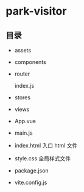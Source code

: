# park-visitor

## 目录

- assets

- components

- router

  index.js  

- stores

- views

- App.vue

- main.js 

- index.html  入口 html 文件

- style.css   全局样式文件

- package.json

- vite.config.js  



